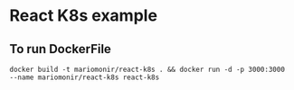 # React K8s example

## To run DockerFile

```
docker build -t mariomonir/react-k8s . && docker run -d -p 3000:3000  --name mariomonir/react-k8s react-k8s
```

